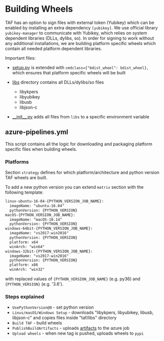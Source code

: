 # Building Wheels

TAF has an option to sign files with external token (Yubikey) which can be enabled by installing an extra dependency `[yubikey]`.
We use official library `yubikey-manager` to communicate with Yubikey, which relies on system dependent libraries (DLLs, dylibs, so).
In order for signing to work without any additional installations, we are building platform specific wheels which contain all needed platform dependent libraries.

Important files:

- [setup.py](../setup.py) is extended with `cmdclass={"bdist_wheel": bdist_wheel},` which ensures that platform specific wheels will be built
- [libs](../taf/libs) directory contains all DLLs/dylibs/so files

  - libykpers
  - libyubikey
  - libusb
  - libjson-c

- [\_\_init\_\_.py](../taf/__init__.py) adds all files from `libs` to a specific environment variable

## azure-pipelines.yml

This script contains all the logic for downloading and packaging platform specific files when building wheels.

### Platforms

Section `strategy` defines for which platform/architecture and python version TAF wheels are built.

To add a new python version you can extend `matrix` section with the following template:

```txt
linux-ubuntu-16-04-{PYTHON_VERSION_JOB_NAME}:
  imageName: "ubuntu-16.04"
  pythonVersion: {PYTHON_VERSION}
macOS-{PYTHON_VERSION_JOB_NAME}:
  imageName: "macOS-10.14"
  pythonVersion: {PYTHON_VERSION}
windows-64bit-{PYTHON_VERSION_JOB_NAME}:
  imageName: "vs2017-win2016"
  pythonVersion: {PYTHON_VERSION}
  platform: x64
  winArch: "win64"
windows-32bit-{PYTHON_VERSION_JOB_NAME}:
  imageName: "vs2017-win2016"
  pythonVersion: {PYTHON_VERSION}
  platform: x86
  winArch: "win32"
```

with replaced values of `{PYTHON_VERSION_JOB_NAME}` (e.g. py36) and `{PYTHON_VERSION}` (e.g. '3.6').

### Steps explained

- `UsePythonVersion@0` - set python version
- `Linus/masOS/Windows Setup` - downloads "libykpers, libyubikey, libusb, libjson-c" and copies files inside "taf/libs" directory
- `Build TAF` - build wheels
- `PublishBuildArtifacts` - uploads [artifacts](https://dev.azure.com/openlawlibrary/TAF/_build/results?buildId=476&view=artifacts) to the azure job
- `Upload wheels` - when new tag is pushed, uploads wheels to `pypi`
